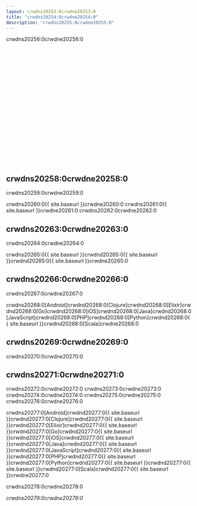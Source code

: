 ```yaml
---
layout: crwdns20253:0crwdne20253:0
title: "crwdns20254:0crwdne20254:0"
description: "crwdns20255:0crwdne20255:0"
---
```

crwdns20256:0crwdne20256:0

<div class="video-wrapper">
  <iframe width="560" height="315" src="crwdns20257:0crwdne20257:0" frameborder="0" allowfullscreen></iframe>
</div>

## crwdns20258:0crwdne20258:0

crwdns20259:0crwdne20259:0

crwdns20260:0{{ site.baseurl }}crwdne20260:0 crwdns20261:0{{ site.baseurl }}crwdne20261:0 crwdns20262:0crwdne20262:0

## crwdns20263:0crwdne20263:0

crwdns20264:0crwdne20264:0

crwdns20265:0{{ site.baseurl }}crwdnd20265:0{{ site.baseurl }}crwdnd20265:0{{ site.baseurl }}crwdne20265:0

## crwdns20266:0crwdne20266:0

crwdns20267:0crwdne20267:0

crwdns20268:0[Android]crwdnd20268:0[Clojure]crwdnd20268:0[Elixir]crwdnd20268:0[Go]crwdnd20268:0[iOS]crwdnd20268:0[Java]crwdnd20268:0[JavaScript]crwdnd20268:0[PHP]crwdnd20268:0[Python]crwdnd20268:0{{ site.baseurl }}crwdnd20268:0[Scala]crwdne20268:0

## crwdns20269:0crwdne20269:0

crwdns20270:0crwdne20270:0

## crwdns20271:0crwdne20271:0

crwdns20272:0crwdne20272:0 crwdns20273:0crwdne20273:0 crwdns20274:0crwdne20274:0 crwdns20275:0crwdne20275:0 crwdns20276:0crwdne20276:0

crwdns20277:0[Android]crwdnd20277:0{{ site.baseurl }}crwdnd20277:0[Clojure]crwdnd20277:0{{ site.baseurl }}crwdnd20277:0[Elixir]crwdnd20277:0{{ site.baseurl }}crwdnd20277:0[Go]crwdnd20277:0{{ site.baseurl }}crwdnd20277:0[iOS]crwdnd20277:0{{ site.baseurl }}crwdnd20277:0[Java]crwdnd20277:0{{ site.baseurl }}crwdnd20277:0[JavaScript]crwdnd20277:0{{ site.baseurl }}crwdnd20277:0[PHP]crwdnd20277:0{{ site.baseurl }}crwdnd20277:0[Python]crwdnd20277:0{{ site.baseurl }}crwdnd20277:0{{ site.baseurl }}crwdnd20277:0[Scala]crwdnd20277:0{{ site.baseurl }}crwdne20277:0

crwdns20278:0crwdne20278:0

*crwdns20279:0crwdne20279:0*